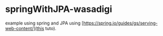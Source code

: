 # springWithJPA-wasadigi

example using spring and JPA using [https://spring.io/guides/gs/serving-web-content/](this tuto).
